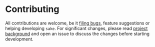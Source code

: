 # Contributing

All contributions are welcome, be it [filing bugs](https://github.com/alajmo/sake/issues), feature suggestions or helping developing `sake`.
For significant changes, please read [project background](docs/project-background.md) and open an issue to discuss the changes before starting development.
